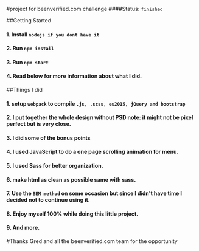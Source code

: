 #project for beenverified.com challenge
####Status: `finished`

##Getting Started

#### 1. Install `nodejs if you dont have it`
#### 2. Run `npm install`
#### 3. Run `npm start`
#### 4. Read below for more information about what I did.

##Things I did

#### 1. setup `webpack` to compile `.js, .scss, es2015, jQuery and bootstrap`
#### 2. I put together the whole design without PSD note: it might not be pixel perfect but is very close.
#### 3. I did some of the bonus points
#### 4. I used JavaScript to do a one page scrolling animation for menu.
#### 5. I used Sass for better organization.
#### 6. make html as clean as possible same with sass.
#### 7. Use the `BEM method` on some occasion but since I didn't have time I decided not to continue using it.
#### 8. Enjoy myself 100% while doing this little project.
#### 9. And more.


#Thanks Gred and all the beenverified.com team for the opportunity
